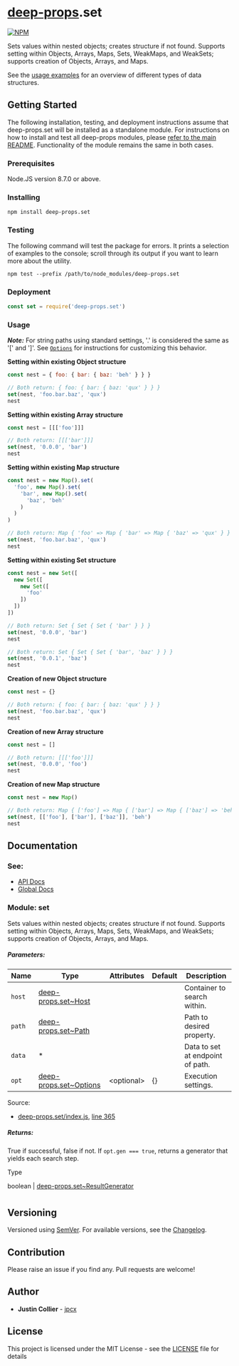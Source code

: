 # [deep-props](https://github.com/jpcx/deep-props/blob/master/README.md).set

[![NPM](https://nodei.co/npm/deep-props.set.png)](https://nodei.co/npm/deep-props.set/)

Sets values within nested objects; creates structure if not found. Supports setting within Objects, Arrays, Maps, Sets, WeakMaps, and WeakSets; supports creation of Objects, Arrays, and Maps.

See the [usage examples](#usage) for an overview of different types of data structures.

## Getting Started

The following installation, testing, and deployment instructions assume that deep-props.set will be installed as a standalone module. For instructions on how to install and test all deep-props modules, please [refer to the main README](https://github.com/jpcx/deep-props/blob/master/README.md). Functionality of the module remains the same in both cases.

### Prerequisites

Node.JS version 8.7.0 or above.

### Installing

```console
npm install deep-props.set
```

### Testing

The following command will test the package for errors. It prints a selection of examples to the console; scroll through its output if you want to learn more about the utility.

```console
npm test --prefix /path/to/node_modules/deep-props.set
```

### Deployment

```js
const set = require('deep-props.set')
```

<a name="usage"></a>

### Usage

***Note:*** For string paths using standard settings, '.' is considered the same as '[' and ']'. See [<code>Options</code>](https://github.com/jpcx/deep-props.set/blob/0.1.1/docs/global.md#~Options) for instructions for customizing this behavior.

**Setting within existing Object structure**
```js
const nest = { foo: { bar: { baz: 'beh' } } }

// Both return: { foo: { bar: { baz: 'qux' } } }
set(nest, 'foo.bar.baz', 'qux')
nest
```

**Setting within existing Array structure**
```js
const nest = [[['foo']]]

// Both return: [[['bar']]]
set(nest, '0.0.0', 'bar')
nest
```

**Setting within existing Map structure**
```js
const nest = new Map().set(
  'foo', new Map().set(
    'bar', new Map().set(
      'baz', 'beh'
    )
  )
)

// Both return: Map { 'foo' => Map { 'bar' => Map { 'baz' => 'qux' } } }
set(nest, 'foo.bar.baz', 'qux')
nest
```

**Setting within existing Set structure**
```js
const nest = new Set([
  new Set([
    new Set([
      'foo'
    ])
  ])
])

// Both return: Set { Set { Set { 'bar' } } }
set(nest, '0.0.0', 'bar')
nest

// Both return: Set { Set { Set { 'bar', 'baz' } } }
set(nest, '0.0.1', 'baz')
nest
```

**Creation of new Object structure**
```js
const nest = {}

// Both return: { foo: { bar: { baz: 'qux' } } }
set(nest, 'foo.bar.baz', 'qux')
nest
```

**Creation of new Array structure**
```js
const nest = []

// Both return: [[['foo']]]
set(nest, '0.0.0', 'foo')
nest
```

**Creation of new Map structure**
```js
const nest = new Map()

// Both return: Map { ['foo'] => Map { ['bar'] => Map { ['baz'] => 'beh' } } }
set(nest, [['foo'], ['bar'], ['baz']], 'beh')
nest
```

## Documentation

### See:
  + [API Docs](https://github.com/jpcx/deep-props.set/blob/0.1.1/docs/API.md)
  + [Global Docs](https://github.com/jpcx/deep-props.set/blob/0.1.1/docs/global.md)

### Module: set

Sets values within nested objects; creates structure if not found. Supports setting within Objects, Arrays, Maps, Sets, WeakMaps, and WeakSets; supports creation of Objects, Arrays, and Maps.

##### Parameters:

| Name | Type | Attributes | Default | Description |
| --- | --- | --- | --- | --- |
| `host` | [deep-props.set~Host](https://github.com/jpcx/deep-props.set/blob/0.1.1/docs/global.md#~Host) |  |  | Container to search within. |
| `path` | [deep-props.set~Path](https://github.com/jpcx/deep-props.set/blob/0.1.1/docs/global.md#~Path) |  |  | Path to desired property. |
| `data` | * |  |  | Data to set at endpoint of path. |
| `opt` | [deep-props.set~Options](https://github.com/jpcx/deep-props.set/blob/0.1.1/docs/global.md#~Options) | \<optional> | {} | Execution settings. |

Source:

*   [deep-props.set/index.js](https://github.com/jpcx/deep-props.set/blob/0.1.1/index.js), [line 365](https://github.com/jpcx/deep-props.set/blob/0.1.1/index.js#L365)

##### Returns:

True if successful, false if not. If `opt.gen === true`, returns a generator that yields each search step.

Type

boolean | [deep-props.set~ResultGenerator](https://github.com/jpcx/deep-props.set/blob/0.1.1/docs/global.md#~ResultGenerator)

#

## Versioning

Versioned using [SemVer](http://semver.org/). For available versions, see the [Changelog](https://github.com/jpcx/deep-props.set/blob/0.1.1/CHANGELOG.md).

## Contribution

Please raise an issue if you find any. Pull requests are welcome!

## Author

  + **Justin Collier** - [jpcx](https://github.com/jpcx)

## License

This project is licensed under the MIT License - see the [LICENSE](https://github.com/jpcx/deep-props.set/blob/0.1.1/LICENSE) file for details
